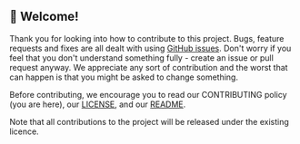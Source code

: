 ## :tada: Welcome!

Thank you for looking into how to contribute to this project. Bugs, feature requests and fixes are all dealt with using [GitHub issues](https://github.com/jemrobinson/octoapi/issues). Don't worry if you feel that you don't understand something fully - create an issue or pull request anyway. We appreciate any sort of contribution and the worst that can happen is that you might be asked to change something.

Before contributing, we encourage you to read our CONTRIBUTING policy (you are here), our [LICENSE](LICENSE), and our [README](README.md).

Note that all contributions to the project will be released under the existing licence.
